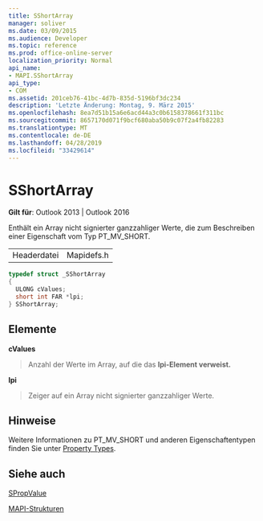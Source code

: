 ```yaml
---
title: SShortArray
manager: soliver
ms.date: 03/09/2015
ms.audience: Developer
ms.topic: reference
ms.prod: office-online-server
localization_priority: Normal
api_name:
- MAPI.SShortArray
api_type:
- COM
ms.assetid: 201ceb76-41bc-4d7b-835d-5196bf3dc234
description: 'Letzte Änderung: Montag, 9. März 2015'
ms.openlocfilehash: 8ea7d51b15a6e6acd44a3c0b6158378661f311bc
ms.sourcegitcommit: 8657170d071f9bcf680aba50b9c07f2a4fb82283
ms.translationtype: MT
ms.contentlocale: de-DE
ms.lasthandoff: 04/28/2019
ms.locfileid: "33429614"
---
```

# <a name="sshortarray"></a>SShortArray

  
  
**Gilt für**: Outlook 2013 | Outlook 2016 
  
Enthält ein Array nicht signierter ganzzahliger Werte, die zum Beschreiben einer Eigenschaft vom Typ PT_MV_SHORT.
  
|||
|:-----|:-----|
|Headerdatei  <br/> |Mapidefs.h  <br/> |
   
```cpp
typedef struct _SShortArray
{
  ULONG cValues;
  short int FAR *lpi;
} SShortArray;

```

## <a name="members"></a>Elemente

 **cValues**
  
> Anzahl der Werte im Array, auf die das **lpi-Element verweist.** 
    
 **lpi**
  
> Zeiger auf ein Array nicht signierter ganzzahliger Werte.
    
## <a name="remarks"></a>Hinweise

Weitere Informationen zu PT_MV_SHORT und anderen Eigenschaftentypen finden Sie unter [Property Types](property-types.md). 
  
## <a name="see-also"></a>Siehe auch



[SPropValue](spropvalue.md)


[MAPI-Strukturen](mapi-structures.md)

